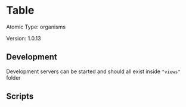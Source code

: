 # Table

Atomic Type: organisms

Version: 1.0.13

## Development

Development servers can be started and should all exist inside `"views"` folder

## Scripts
